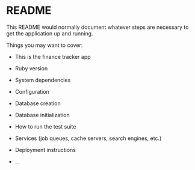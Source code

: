 # README

This README would normally document whatever steps are necessary to get the
application up and running.

Things you may want to cover:

* This is the finance tracker app

* Ruby version

* System dependencies

* Configuration

* Database creation

* Database initialization

* How to run the test suite

* Services (job queues, cache servers, search engines, etc.)

* Deployment instructions

* ...
